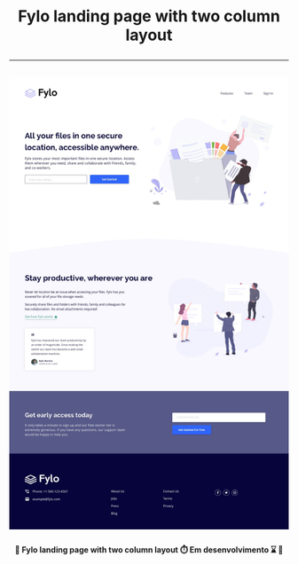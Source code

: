 </p>
<h1 align="center"> 
    Fylo landing page with two column layout <br> 
    <hr>
    <img alt="Fylo landing page with two column layout" title="" src="design/desktop-design.jpg"/>
</h1>

<h4 align="center"> 
	🚧 Fylo landing page with two column layout ⏱️ Em desenvolvimento ⌛ 🚧
</h4>
